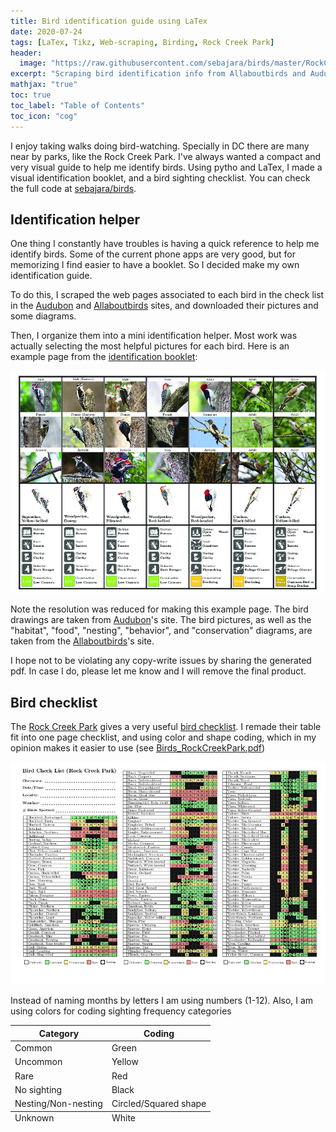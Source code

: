 ```yaml
---
title: Bird identification guide using LaTex
date: 2020-07-24
tags: [LaTex, Tikz, Web-scraping, Birding, Rock Creek Park]
header:
  image: "https://raw.githubusercontent.com/sebajara/birds/master/RockCreekPark/allaboutbirds/allaboutbirds_booklet-18.png"
excerpt: "Scraping bird identification info from Allaboutbirds and Audubon and turn them into an identification guide using LaTex"
mathjax: "true"
toc: true
toc_label: "Table of Contents"
toc_icon: "cog"
---
```


I enjoy taking walks doing bird-watching. Specially in DC there are many
near by parks, like the Rock Creek Park. I've always wanted a compact
and very visual guide to help me identify birds. Using pytho and LaTex,
I made a visual identification booklet, and a bird sighting
checklist. You can check the full code
at [sebajara/birds](https://github.com/sebajara/birds).

## Identification helper

One thing I constantly have troubles is having a quick reference to help
me identify birds. Some of the current phone apps are very good, but for
memorizing I find easier to have a booklet. So I decided make my own
identification guide.

To do this, I scraped the web pages associated to each bird in the check
list in the [Audubon](https://www.audubon.org) and
[Allaboutbirds](https://www.allaboutbirds.org/) sites, and downloaded
their pictures and some diagrams. 

Then, I organize them into a mini identification helper. Most work was
 actually selecting the most helpful pictures for each bird. Here is an
example page from the [identification
booklet](https://raw.githubusercontent.com/sebajara/birds/master/RockCreekPark/allaboutbirds/allaboutbirds_booklet.pdf):

![](https://raw.githubusercontent.com/sebajara/birds/master/RockCreekPark/allaboutbirds/allaboutbirds_booklet-15.png)

Note the resolution was reduced for making this example page. The bird
drawings are taken from [Audubon](https://www.audubon.org)'s site. The
bird pictures, as well as the "habitat", "food", "nesting", "behavior",
and "conservation" diagrams, are taken from the
[Allaboutbirds](https://www.allaboutbirds.org/)'s site.

I hope not to be violating any copy-write issues by sharing the
generated pdf. In case I do, please let me know and I will remove the
final product.

## Bird checklist

The [Rock Creek Park](https://www.nps.gov/rocr/) gives a very useful
[bird
checklist](https://www.nps.gov/rocr/learn/nature/upload/birdchecklist.pdf). I
remade their table fit into one page checklist, and using color and
shape coding, which in my opinion makes it easier to use (see
[Birds_RockCreekPark.pdf](https://raw.githubusercontent.com/sebajara/birds/master/RockCreekPark/Birds_RockCreekPark.pdf))

![](https://raw.githubusercontent.com/sebajara/birds/master/RockCreekPark/Birds_RockCreekPark_example.png)

Instead of naming months by letters I am using numbers (1-12). Also, I
am using colors for coding sighting frequency categories 
<table>
  <thead>
    <tr>
      <th>Category</th>
      <th>Coding</th>
    </tr>
  </thead>
  <tfoot>
    <tr>
      <td>Unknown</td>
      <td>White</td>
    </tr>
  </tfoot>
  <tbody>
    <tr>
      <td>Common</td>
      <td>Green</td>
    </tr>
    <tr>
      <td>Uncommon</td>
      <td>Yellow</td>
    </tr>
    <tr>
      <td>Rare</td>
      <td>Red</td>
    </tr>
    <tr>
      <td>No sighting</td>
      <td>Black</td>
    </tr>
    <tr>
      <td>Nesting/Non-nesting</td>
      <td>Circled/Squared shape</td>
    </tr>
  </tbody>
</table>


<!--
### Example of coding in LaTex 

I am not a great coding in LaTex, but I though may be useful to show how
you can automate a lot while making figures with
[Tikz](https://en.wikibooks.org/wiki/LaTeX/PGF/TikZ).

What we want is some function that we pass the coordinates, the
bird-name, and a list with some coding of the colors and shape, and then
draw the corresponding row in the table. E.g.
{% highlight latex %}
{% raw %}
\begin{tikzpicture}[]
	\drawbirdbox{0}{0}{Catbird, Gray}{{5,5,3,3,2,2,2,2,1,3,3,5}};
\end{tikzpicture}
{% endraw %}
{% endhighlight %}
then we can divide it into individual operations. First translating
everything to some given x,y coordinates, drawing the box where the name
goes, writing the name, drawing and coloring the boxes on each month,
and finally adding the month numbers.

{% highlight latex %}
{% raw %}
\def\rowheight{0.35} % some height
\def\namewidth{4.1} % some width
% -- box for ticking observation
\newcommand{\drawtickingbox}[]{
  \draw[black!90] (0,0) rectangle ++(\rowheight,\rowheight);
}
% -- box where the name of the bird will appear
\newcommand{\drawnamebox}[]{
  \draw[black!90] (\rowheight,0) rectangle ++(\namewidth,\rowheight);
}
% -- write the name of the bird
\newcommand{\birdname}[1]{
  \node[anchor=base,label=right:{\small #1}] (0,0) at (0.5*\rowheight,0.45*\rowheight) {};
}
{% endraw %}
{% endhighlight %}

{% highlight latex %}
{% raw %}
% -- draw month boxes given a list of observation keys for all 12 months
\newcommand{\drawmonthboxes}[1]{% {observationKeyList}
  \foreach \obskey [count=\month] in #1 {
    \ifnum\month<10{ % single digit months
      \pgfmathparse{(\month)*\rowheight}
      \drawmonthbox{\namewidth+\pgfmathresult}{0}{\obskey}{0}
    }\fi
    \ifnum\month>9{ % double digit months
      \pgfmathparse{(\month+0.2*(\month-10))*\rowheight}
      \drawmonthbox{\namewidth+\pgfmathresult}{0}{\obskey}{1}
    }\fi
  }
}
{% endraw %}
{% endhighlight %}

{% highlight latex %}
{% raw %}
% -- draw the box for a single month (this time x,y are in absolute reference)
% Observation Key conventions:
% unknown             := 0
% common              := 1
% common-nesting      := 2
% uncommon            := 3
% uncommon-nesting    := 4
% rare                := 5
% rare-nesting        := 6
% none                := 7
\def\monthcolorslist{{"white","green!40","green!40","yellow!50","yellow!50","red!40","red!40","black!90"}}
\newcommand{\drawmonthbox}[4]{% {x}{y}{observationKey}{monthDigBoolean}
  \begin{scope}[shift={(#1,#2)}]
  \def\myindex{#3} % figure out the color
  \pgfmathparse{\monthcolorslist[\myindex]}
  \edef\mycolor{\pgfmathresult}
  \ifnum#4=0{ % single digit month
    \draw[black!90,fill={\mycolor}] (0,0) rectangle ++(\rowheight,\rowheight);
    \ifnum#3=2{ \drawnestingsign }\fi
    \ifnum#3=4{ \drawnestingsign }\fi
    \ifnum#3=6{ \drawnestingsign }\fi
  }\fi
  \ifnum#4=1{ % double digit month
    \draw[black!90,fill={\mycolor}] (0,0) rectangle ++(1.2*\rowheight,\rowheight);
    \ifnum#3=2{ \drawnestingsigndig }\fi
    \ifnum#3=4{ \drawnestingsigndig }\fi
    \ifnum#3=6{ \drawnestingsigndig }\fi
  }\fi
  \end{scope}
}
{% endraw %}
{% endhighlight %}

{% highlight latex %}
{% raw %}
\def\nestingcolor{black!90}
% -- draw the nesting sign for a single digit month
\newcommand{\drawnestingsign}[]{
	\draw[fill=\nestingcolor] (0,0) -- (0.5*\rowheight,0) to[out=180,in=-90] (0,0.5*\rowheight)  -- cycle;
    \draw[fill=\nestingcolor] (0.5*\rowheight,0) -- (\rowheight,0) -- (\rowheight,0.5*\rowheight) to[out=-90,in=0] cycle;
    \draw[fill=\nestingcolor] (0,\rowheight) -- (0.5*\rowheight,\rowheight) to[out=180,in=90] (0,0.5*\rowheight)  -- cycle;
    \draw[fill=\nestingcolor] (0.5*\rowheight,\rowheight) -- (\rowheight,\rowheight) -- (\rowheight,0.5*\rowheight) to[out=90,in=0] cycle;
}
% -- draw the nesting sign for a double digit month
\newcommand{\drawnestingsigndig}[]{
    \draw[fill=\nestingcolor] (0,0) -- (0.5*1.2*\rowheight,0) to[out=180,in=-90] (0,0.5*\rowheight)  -- cycle;
    \draw[fill=\nestingcolor] (0.5*1.2*\rowheight,0) -- (1.2*\rowheight,0) -- (1.2*\rowheight,0.5*\rowheight)  to[out=-90,in=0] cycle;
    \draw[fill=\nestingcolor] (0,\rowheight) -- (0.5*1.2*\rowheight,\rowheight) to[out=180,in=90] (0,0.5*\rowheight)  -- cycle;
    \draw[fill=\nestingcolor] (0.5*1.2*\rowheight,\rowheight) -- (1.2*\rowheight,\rowheight) -- (1.2*\rowheight,0.5*\rowheight) to[out=90,in=0] cycle;
}
{% endraw %}
{% endhighlight %}
-->
